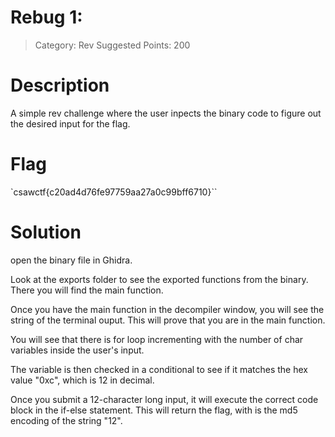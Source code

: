 # Rebug 1: 
> Category: Rev
> Suggested Points: 200

# Description

A simple rev challenge where the user inpects the binary code to figure out the desired input for the flag.

# Flag

`csawctf{c20ad4d76fe97759aa27a0c99bff6710}``

# Solution

open the binary file in Ghidra.

Look at the exports folder to see the exported functions from the binary. There you will find the main function.

Once you have the main function in the decompiler window, you will see the string of the terminal ouput. This will prove that you are in the main function.

You will see that there is for loop incrementing with the number of char variables inside the user's input. 

The variable is then checked in a conditional to see if it matches the hex value "0xc", which is 12 in decimal. 

Once you submit a 12-character long input, it will execute the correct code block in the if-else statement. This will return the flag, with is the md5 encoding of the string "12".
